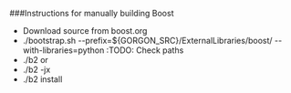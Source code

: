 ###Instructions for manually building Boost

- Download source from boost.org
- ./bootstrap.sh --prefix=${GORGON_SRC}/ExternalLibraries/boost/ --with-libraries=python :TODO: Check paths
- ./b2
or
- ./b2 -jx
- ./b2 install
